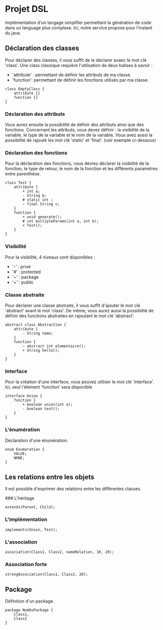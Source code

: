 # Projet DSL 

Implémentation d'un langage simplifier permettant la génération de code dans un language plus complexe. Ici, notre service propose pour l'instant du java.


## Déclaration des classes

Pour déclarer des classes, il vous suffit de le déclarer avaec le mot clé 'class'.
Une class classique requière l'utilisation de deux balises à savoir :
- 'attribute' : permettant de définir les attributs de ma classe.
- 'function': permettant de définir les fonctions utilisés par ma classe.


```
class EmptyClass {
	attribute {}
	function {}
}
```

### Déclaration des attributs

Vous aurez ensuite la possibilité de définir des attributs ainsi que des fonctions.
Concernant les attributs, vous devez définir : 
la visibilité de la variable, le type de la variable et le nom de la variable.
Vous avez aussi la possibilité de rajouté les mot clé 'static' et 'final'.
(voir exemple ci-dessous)

### Déclaration des fonctions


Pour la déclaration des fonctions, vous devrez déclarer la visibilité de la fonction, le type de retour, le nom de la fonction et les différents paramètres entre parenthèse.


```
class Test {
	attribute {
		+ int a;
		- String b;
		# static int ;
		~ final String v;
	}
	function {
		+ void generate();
		# int multipleParams(int a, int b);
		+ Test();
	}
}
```


### Visibilité

Pour la visibilité, 4 niveaux sont disponibles :
- '-' : privé
- '#' : protected
- '~' : package
- '+' : public

### Classe abstraite

Pour déclarer une classe abstraite, il vous suffit d'ajouter le mot clé 'abstract' avant le mot 'class'. De même, vous aurez aussi la possibilité de définir des functions abstraites en rajoutant le mot clé 'abstract'.

```
abstract class Abstraction {
	attribute {
		- String name;
	}
	function {
		~ abstract int elementaire();
		+ String hello();
	}
}
```

### Interface

Pour la création d'une interface, vous pouvez utiliser le mot clé 'interface'. 
Ici, seul l'élement 'function' sera disponible

```
interface Union {
	function {
		+ boolean union(int a);
		- boolean test();
	}
}
```

### L'énumération

Déclaration d'une énumération.

```
enum Enumeration {
	VALUE;
	NONE;
}
```


## Les relations entre les objets

Il est possible d'exprimer des relations entre les différentes classes.


### L'héritage


```
extends(Parent, Child);
```

### L'implémentation 

```
implements(Union, Test);
```

### L'association 

```
association(Class1, Class2, nameRelation, 10, 20);
```


### Association forte
```
strongAssociation(Class1, Class2, 20);
```


## Package
Définition d'un package.

```
package NomDuPackage {
	Class1,
	Class2
}
```




